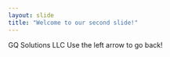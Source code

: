 ```yaml
---
layout: slide
title: "Welcome to our second slide!"
---
```

GQ Solutions LLC
Use the left arrow to go back!

